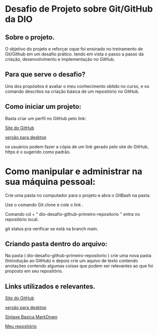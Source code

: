 # Desafio de Projeto sobre Git/GitHub da DIO
## Sobre o projeto.

  O objetivo do projeto e reforçar oque foi ensinado no treinamento de Git/Github
em um desafio prático. tendo em vista o passo a passo da criação, desenvolvimento 
e implementação no GitHub.

## Para que serve o desafio?

  Uns dos propósitos é avaliar o meu conhecimento obtido no curso, e os comando descritos
na criação básica de um repositório no GitHub.

## Como iniciar um projeto:
  Basta criar um perfil no GitHub pelo link:

[Site do GitHub](https://github.com/)

[versão para desktop](https://desktop.github.com/)

os usuários podem fazer a cópia de um link gerado pelo site do GitHub, https é o sugerido como padrão.

# Como manipular e administrar na sua máquina pessoal:

  Crie uma pasta no computador para o projeto e abra o GitBash na pasta.

  Use o comando Git clone e cole o link .

  Comando cd + " dio-desafio-github-primeiro-repositorio " entra no repositório local.

  git status pra verificar se está na branch main.

## Criando pasta dentro do arquivo:

  Na pasta ( dio-desafio-github-primeiro-repositorio ) crie uma nova pasta (Introdução ao GitHub)
e depois crie um aquivo de texto contendo anotações contendo algumas coisas que podem ser relevantes ao que foi proposto em 
seu repositório.

## Links utilizados e relevantes.

[Site do GitHub](https://github.com/)

[versão para desktop](https://desktop.github.com/)

[Sintaxe Basica MarkDown](https://www.markdownguide.org/getting-started/)

[Meu repositório](https://github.com/Cleiton-dev/dio-desafio-github-primeiro-repositorio/edit/main/README.md)



